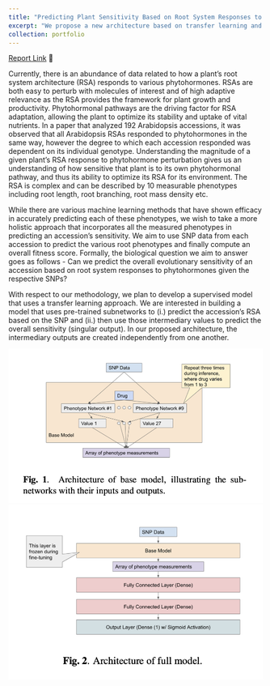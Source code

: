 ```yaml
---
title: "Predicting Plant Sensitivity Based on Root System Responses to Phytohormones in Arabidopsis using Transfer Learning 🌱 🧬"
excerpt: "We propose a new architecture based on transfer learning and SNP data to describe the sensitivity of arabidopsis accessions in response to phytohormone perturbation. <br/><br/><img src='/images/snp.png'>"
collection: portfolio
---
```


[Report Link](https://rohithravin.github.io/files/snp.pdf) 📝

Currently, there is an abundance of data related to how a plant’s root system architecture (RSA) responds to various phytohormones. RSAs are both easy to perturb with molecules of interest and of high adaptive relevance as the RSA provides the framework for plant growth and productivity. Phytohormonal pathways are the driving factor for RSA adaptation, allowing the plant to optimize its stability and uptake of vital nutrients. In a paper that analyzed 192 Arabidopsis accessions, it was observed that all Arabidopsis RSAs responded to phytohormones in the same way, however the degree to which each accession responded was dependent on its individual genotype. Understanding the magnitude of a given plant’s RSA response to phytohormone perturbation gives us an understanding of how sensitive that plant is to its own phytohormonal pathway, and thus its ability to optimize its RSA for its environment. The RSA is complex and can be described by 10 measurable phenotypes including root length, root branching, root mass density etc.

While there are various machine learning methods that have shown efficacy in accurately predicting each of these phenotypes, we wish to take a more holistic approach that incorporates all the measured phenotypes in predicting an accession’s sensitivity. We aim to use SNP data from each accession to predict the various root phenotypes and finally compute an overall fitness score. Formally, the biological question we aim to answer goes as follows - Can we predict the overall evolutionary sensitivity of an accession based on root system responses to phytohormones given the respective SNPs?

With respect to our methodology, we plan to develop a supervised model that uses a transfer learning approach. We are interested in building a model that uses pre-trained subnetworks to (i.) predict the accession’s RSA based on the SNP and (ii.) then use those intermediary values to predict the overall sensitivity (singular output). In our proposed architecture, the intermediary outputs are created independently from one another.

<img src='/images/snp-1.png'>

<br>

<img src='/images/snp-2.png'>
